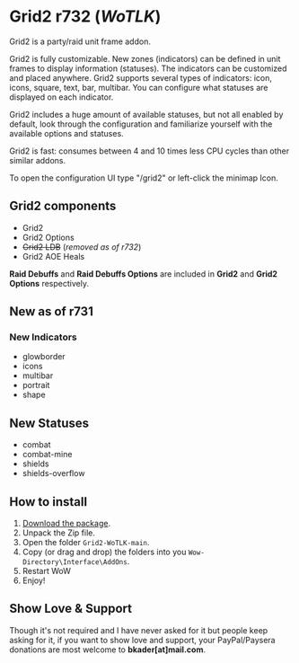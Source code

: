 # Grid2 r732 (_WoTLK_)

Grid2 is a party/raid unit frame addon.

Grid2 is fully customizable. New zones (indicators) can be defined in unit frames to display information (statuses). The indicators can be customized and placed anywhere. Grid2 supports several types of indicators: icon, icons, square, text, bar, multibar. You can configure what statuses are displayed on each indicator.

Grid2 includes a huge amount of available statuses, but not all enabled by default, look through the configuration and familiarize yourself with the available options and statuses.

Grid2 is fast: consumes between 4 and 10 times less CPU cycles than other similar addons.

To open the configuration UI type "/grid2" or left-click the minimap Icon.


## Grid2 components

* Grid2
* Grid2 Options
* ~~Grid2 LDB~~ (_removed as of r732_)
* Grid2 AOE Heals

**Raid Debuffs** and **Raid Debuffs Options** are included in **Grid2** and **Grid2 Options** respectively.

## New as of r731

### New Indicators

* glowborder
* icons
* multibar
* portrait
* shape

## New Statuses

* combat
* combat-mine
* shields
* shields-overflow

## How to install

1. [Download the package](https://github.com/bkader/Grid2-WoTLK/archive/refs/heads/main.zip).
2. Unpack the Zip file.
3. Open the folder `Grid2-WoTLK-main`.
4. Copy (or drag and drop) the folders into you `Wow-Directory\Interface\AddOns`.
5. Restart WoW
6. Enjoy!

## Show Love & Support

Though it's not required and I have never asked for it but people keep asking for it, if you want to show love and support, your PayPal/Paysera donations are most welcome to **bkader[at]mail.com**.
